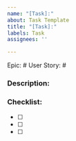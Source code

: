 ```yaml
---
name: "[Task]:"
about: Task Template
title: "[Task]:"
labels: Task
assignees: ''

---
```


Epic: #
User Story: #

### Description:

### Checklist:
- [ ]
- [ ]
- [ ]
